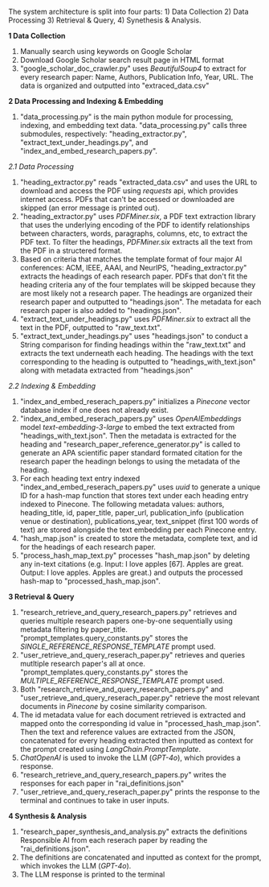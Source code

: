 The system architecture is split into four parts: 1) Data Collection 2) Data Processing 3) Retrieval & Query, 4) Synethesis & Analysis.

**1 Data Collection**

   1. Manually search using keywords on Google Scholar
   2. Download Google Scholar search result page in HTML format
   3. "google_scholar_doc_crawler.py" uses _BeautifulSoup4_ to extract for every research paper: Name, Authors, Publication Info, Year, URL. The data is organized and outputted into "extraced_data.csv"
  
**2 Data Processing and Indexing & Embedding**

  1. "data_processing.py" is the main python module for processing, indexing, and embedding text data. "data_processing.py" calls three submodules, respectively: "heading_extractor.py", "extract_text_under_headings.py", and "index_and_embed_research_papers.py".

  _2.1 Data Processing_
  
  1. "heading_extractor.py" reads "extracted_data.csv" and uses the URL to download and access the PDF using _requests_ api, which provides internet access. PDFs that can't be accessed or downloaded are skipped (an error message is printed out).
  2. "heading_extractor.py" uses _PDFMiner.six_, a PDF text extraction library that uses the underlying encoding of the PDF to identify relationships between characters, words, paragraphs, columns, etc, to extract the PDF text. To filter the headings, _PDFMiner.six_ extracts all the text from the PDF in a structered format.
  3. Based on criteria that matches the template format of four major AI conferences: ACM, IEEE, AAAI, and NeurIPS, "heading_extractor.py" extracts the headings of each research paper. PDFs that don't fit the heading criteria any of the four templates will be skipped because they are most likely not a research paper. The headings are organized their research paper and outputted to "headings.json". The metadata for each research paper is also added to "headings.json".
  4. "extract_text_under_headings.py" uses _PDFMiner.six_ to extract all the text in the PDF, outputted to "raw_text.txt".
  5. "extract_text_under_headings.py" uses "headings.json" to conduct a String comparison for finding headings within the "raw_text.txt" and extracts the text underneath each heading. The headings with the text corresponding to the heading is outputted to "headings_with_text.json" along with metadata extracted from "headings.json"

  _2.2 Indexing & Embedding_

  1. "index_and_embed_reserach_papers.py" initializes a _Pinecone_ vector database index if one does not already exist.
  2. "index_and_embed_reserach_papers.py" uses _OpenAIEmbeddings_ model _text-embedding-3-large_ to embed the text extracted from "headings_with_text.json". Then the metadata is extracted for the heading and "research_paper_reference_generator.py" is called to generate an APA scientific paper standard formated citation for the research paper the headingn belongs to using the metadata of the heading.
  3. For each heading text entry indexed "index_and_embed_reserach_papers.py" uses _uuid_ to generate a unique ID for a hash-map function that stores text under each heading entry indexed to Pinecone. The following metadata values: authors, heading_title, id, paper_title, paper_url, publication_info (publication venue or destination), publications_year, text_snippet (first 100 words of text) are stored alongside the text embedding per each Pinecone entry.
  4. "hash_map.json" is created to store the metadata, complete text, and id for the headings of each research paper.
  5. "process_hash_map_text.py" processes "hash_map.json" by deleting any in-text citations (e.g. Input: I love apples [67]. Apples are great. Output: I love apples. Apples are great.) and outputs the processed hash-map to "processed_hash_map.json". 

**3 Retrieval & Query**

  1. "research_retrieve_and_query_research_papers.py" retrieves and queries multiple research papers one-by-one sequentially using metadata filtering by paper_title. "prompt_templates.query_constants.py" stores the _SINGLE_REFERENCE_RESPONSE_TEMPLATE_ prompt used. 
  2. "user_retrieve_and_query_reserach_paper.py" retrieves and queries mutltiple research paper's all at once. "prompt_templates.query_constants.py" stores the _MULTIPLE_REFERENCE_RESPONSE_TEMPLATE_ prompt used.
  3. Both "research_retrieve_and_query_research_papers.py" and "user_retrieve_and_query_reserach_paper.py" retrieve the most relevant documents in _Pinecone_ by cosine similarity comparison.
  4. The id metadata value for each document retrieved is extracted and mapped onto the corresponding id value in "processed_hash_map.json". Then the text and reference values are extracted from the JSON, concatenated for every heading extracted then inputted as context for the prompt created using _LangChain.PromptTemplate_.
  5. _ChatOpenAI_ is used to invoke the LLM (_GPT-4o_), which provides a response.
  6. "research_retrieve_and_query_research_papers.py" writes the responses for each paper in "rai_definitions.json"
  7. "user_retrieve_and_query_reserach_paper.py" prints the response to the terminal and continues to take in user inputs.

**4 Synthesis & Analysis**

  1. "research_paper_synthesis_and_analysis.py" extracts the definitions Responsible AI from each reserach paper by reading the "rai_definitions.json".
  2. The definitions are concatenated and inputted as context for the prompt, which invokes the LLM (_GPT-4o_).
  3. The LLM response is printed to the terminal
